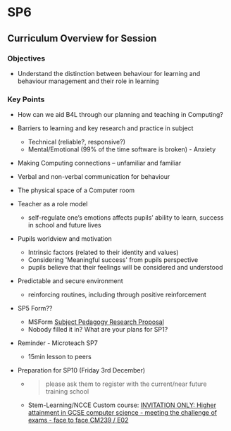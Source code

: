 SP6
===

Curriculum Overview for Session
-------------------------------

### Objectives
* Understand the distinction between behaviour for learning and behaviour management and their role in learning

### Key Points
* How can we aid B4L through our planning and teaching in Computing?
* Barriers to learning and key research and practice in subject
    * Technical (reliable?, responsive?)
    * Mental/Emotional (99% of the time software is broken) - Anxiety
* Making Computing connections – unfamiliar and familiar

* Verbal and non-verbal communication for behaviour
* The physical space of a Computer room
* Teacher as a role model
    * self-regulate one’s emotions affects pupils’ ability to learn, success in school and future lives
* Pupils worldview and motivation
    * Intrinsic factors (related to their identity and values)
    * Considering 'Meaningful success' from pupils perspective
    * pupils believe that their feelings will be considered and understood
* Predictable and secure environment
    * reinforcing routines, including through positive reinforcement




* SP5 Form??
    * MSForm [Subject Pedagogy Research Proposal](https://forms.office.com/Pages/ResponsePage.aspx?id=2rIgA90iq02MIW5kS6FPE4bZosdBzY5AvRurHpjUivVUQ0JRMFNOREUwNlBTVkxLREQ5UDFQVDVaRC4u)
    * Nobody filled it in? What are your plans for SP1?
* Reminder - Microteach SP7
    * 15min lesson to peers
* Preparation for SP10 (Friday 3rd December)
    * > please ask them to register with the current/near future training school
    * Stem-Learning/NCCE Custom course: [INVITATION ONLY: Higher attainment in GCSE computer science - meeting the challenge of exams - face to face CM239 / E02](https://www.stem.org.uk/cpd/502971/invitation-only-higher-attainment-gcse-computer-science-meeting-challenge-exams-face-face)
